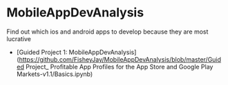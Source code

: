 # MobileAppDevAnalysis
 Find out which ios and android apps to develop because they are most lucrative
- [Guided Project 1: MobileAppDevAnalysis](https://github.com/FisheyJay/MobileAppDevAnalysis/blob/master/Guided Project_ Profitable App Profiles for the App Store and Google Play Markets-v1.1/Basics.ipynb)
